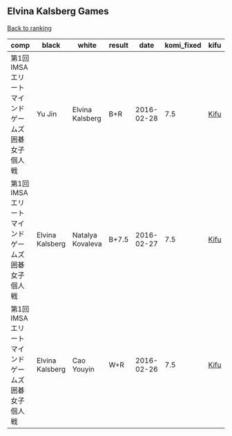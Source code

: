 ## Elvina Kalsberg Games

[Back to ranking](../../index.md)




| **comp** | **black** | **white** | **result** | **date** | **komi_fixed** | **kifu** | 
| --- | --- | --- | --- | --- | --- | --- |
| 第1回IMSAエリートマインドゲームズ囲碁女子個人戦 | Yu Jin | Elvina Kalsberg | B+R | 2016-02-28 | 7.5 | [Kifu](https://kifudepot.net/kifucontents.php?id=xI6cRzYXmqXmIzgjuzcoGQ%3D%3D) | 
| 第1回IMSAエリートマインドゲームズ囲碁女子個人戦 | Elvina Kalsberg | Natalya Kovaleva | B+7.5 | 2016-02-27 | 7.5 | [Kifu](https://kifudepot.net/kifucontents.php?id=JU%2F5aXYAClLDUf3hA3YCSg%3D%3D) | 
| 第1回IMSAエリートマインドゲームズ囲碁女子個人戦 | Elvina Kalsberg | Cao Youyin | W+R | 2016-02-26 | 7.5 | [Kifu](https://kifudepot.net/kifucontents.php?id=TM1yID8%2Bq39ZSHs5TVzzmQ%3D%3D) |




